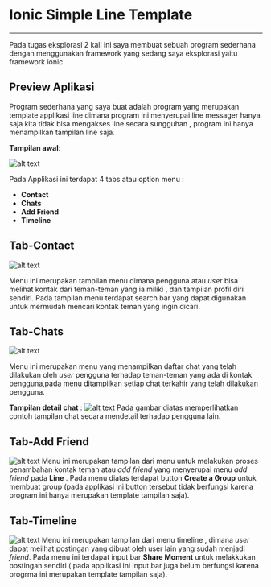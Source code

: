 # Ionic Simple Line Template
***

Pada tugas eksplorasi 2 kali ini saya membuat sebuah program sederhana dengan menggunakan framework yang sedang saya eksplorasi yaitu framework ionic.
## Preview Aplikasi
Program sederhana yang saya buat adalah program yang merupakan template applikasi line dimana program ini menyerupai line messager hanya saja kita tidak bisa mengakses line secara sungguhan , program ini hanya menampilkan tampilan line saja.

**Tampilan awal**:

![alt text](https://raw.githubusercontent.com/dendyliu/rekrutmen-labpro/master/Eksplorasi2/pict/screenshot1.png)

Pada Applikasi ini terdapat 4 tabs atau option menu :
* **Contact**
* **Chats**
* **Add Friend**
* **Timeline**

## Tab-Contact


![alt text](https://raw.githubusercontent.com/dendyliu/rekrutmen-labpro/master/Eksplorasi2/pict/screenshot2.png)
        
Menu ini merupakan tampilan menu dimana pengguna atau *use*r bisa melihat kontak dari teman-teman yang ia miliki , dan tampilan profil diri sendiri. Pada tampilan menu terdapat search bar yang dapat digunakan untuk mermudah mencari kontak teman yang ingin dicari.

## Tab-Chats
![alt text](https://raw.githubusercontent.com/dendyliu/rekrutmen-labpro/master/Eksplorasi2/pict/screenshot3.png)

Menu ini merupakan menu yang menampilkan daftar chat yang telah dilakukan oleh *user* pengguna terhadap teman-teman yang ada di kontak pengguna,pada menu ditampilkan setiap chat terkahir yang telah dilakukan pengguna.

**Tampilan detail chat** :
![alt text](https://raw.githubusercontent.com/dendyliu/rekrutmen-labpro/master/Eksplorasi2/pict/screenshot5.png)
Pada gambar diatas memperlihatkan contoh tampilan chat secara mendetail terhadap pengguna lain.

## Tab-Add Friend
![alt text](https://raw.githubusercontent.com/dendyliu/rekrutmen-labpro/master/Eksplorasi2/pict/screenshot4.png)
Menu ini merupakan tampilan dari menu untuk melakukan proses penambahan kontak teman atau *add friend* yang menyerupai menu *add friend* pada **Line** . Pada menu diatas terdapat button **Create a Group** untuk membuat group (pada applikasi ini button tersebut tidak berfungsi karena program ini hanya merupakan template tampilan saja).

## Tab-Timeline
![alt text](https://raw.githubusercontent.com/dendyliu/rekrutmen-labpro/master/Eksplorasi2/pict/screenshot6.png)
Menu ini merupakan tampilan dari menu timeline , dimana *user* dapat meilhat postingan yang dibuat oleh user lain yang sudah menjadi *friend*. Pada menu ini terdapat input bar **Share Moment** untuk melakkukan postingan sendiri ( pada applikasi ini input bar juga belum berfungsi karena progrma ini merupakan template tampilan saja).